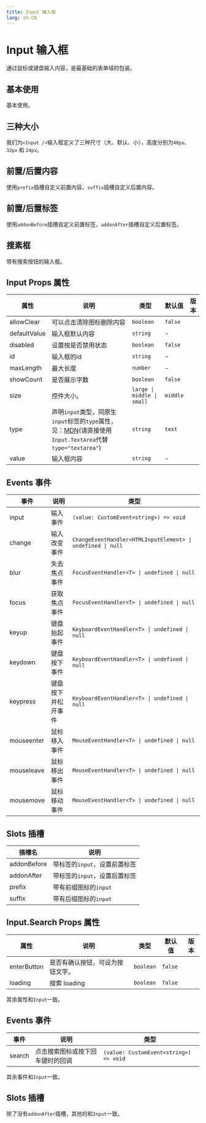```yaml
---
title: Input 输入框
lang: zh-CN
---
```


# Input 输入框

通过鼠标或键盘输入内容，是最基础的表单域的包装。

## 基本使用

基本使用。

<demo src="../../../../example/input/basic.svelte"></demo>

## 三种大小

我们为`<Input />`输入框定义了三种尺寸（大、默认、小），高度分别为`40px`、`32px` 和 `24px`。

<demo src="../../../../example/input/size.svelte"></demo>

## 前置/后置内容

使用`prefix`插槽自定义前置内容，`suffix`插槽自定义后置内容。

<demo src="../../../../example/input/prefix-suffix.svelte"></demo>

## 前置/后置标签

使用`addonBefore`插槽自定义前置标签，`addonAfter`插槽自定义后置标签。

<demo src="../../../../example/input/addon.svelte"></demo>

## 搜素框

带有搜索按钮的输入框。

<demo src="../../../../example/input/search.svelte"></demo>

## Input Props 属性

| 属性         | 说明                                                                                                                                                                                           | 类型                       | 默认值   | 版本 |
| ------------ | ---------------------------------------------------------------------------------------------------------------------------------------------------------------------------------------------- | -------------------------- | -------- | ---- |
| allowClear   | 可以点击清除图标删除内容                                                                                                                                                                       | `boolean`                  | `false`  |      |
| defaultValue | 输入框默认内容                                                                                                                                                                                 | `string`                   | -        |      |
| disabled     | 设置按是否禁用状态                                                                                                                                                                             | `boolean`                  | `false`  |
| id           | 输入框的id                                                                                                                                                                                     | `string`                   | -        |      |
| maxLength    | 最大长度                                                                                                                                                                                       | `number`                   | -        |      |
| showCount    | 是否展示字数                                                                                                                                                                                   | `boolean`                  | `false`  |      |
| size         | 控件大小。                                                                                                                                                                                     | `large \| middle \| small` | `middle` |      |
| type         | 声明`input`类型，同原生`input`标签的`type`属性，见：[MDN](https://developer.mozilla.org/zh-CN/docs/Web/HTML/Element/input#%E5%B1%9E%E6%80%A7)(请直接使用`Input.TextArea`代替`type="textarea"`) | `string`                   | `text`   |      |
| value        | 输入框内容                                                                                                                                                                                     | `string`                   | -        |      |


## Events 事件

| 事件       | 说明               | 类型                                                        |
| ---------- | ------------------ | ----------------------------------------------------------- |
| input      | 输入事件           | `(value: CustomEvent<string>) => void`                      |
| change     | 输入改变事件       | `ChangeEventHandler<HTMLInputElement> \| undefined \| null` |
| blur       | 失去焦点事件       | `FocusEventHandler<T> \| undefined \| null`                 |
| focus      | 获取焦点事件       | `FocusEventHandler<T> \| undefined \| null`                 |
| keyup      | 键盘抬起事件       | `KeyboardEventHandler<T> \| undefined \| null`              |
| keydown    | 键盘按下事件       | `KeyboardEventHandler<T> \| undefined \| null`              |
| keypress   | 键盘按下并松开事件 | `KeyboardEventHandler<T> \| undefined \| null`              |
| mouseenter | 鼠标移入事件       | `MouseEventHandler<T> \| undefined \| null`                 |
| mouseleave | 鼠标移出事件       | `MouseEventHandler<T> \| undefined \| null`                 |
| mousemove  | 鼠标移动事件       | `MouseEventHandler<T> \| undefined \| null`                 |

## Slots 插槽

| 插槽名      | 说明                          |
| ----------- | ----------------------------- |
| addonBefore | 带标签的`input`，设置前置标签 |
| addonAfter  | 带标签的`input`，设置后置标签 |
| prefix      | 带有前缀图标的`input`         |
| suffix      | 带有后缀图标的`input`         |

## Input.Search Props 属性

| 属性        | 说明                             | 类型      | 默认值  | 版本 |
| ----------- | -------------------------------- | --------- | ------- | ---- |
| enterButton | 是否有确认按钮，可设为按钮文字。 | `boolean` | `false` |      |
| loading     | 搜索 loading                     | `boolean` | `false` |      |

其余属性和`Input`一致。

## Events 事件

| 事件   | 说明                             | 类型                                   |
| ------ | -------------------------------- | -------------------------------------- |
| search | 点击搜索图标或按下回车键时的回调 | `(value: CustomEvent<string>) => void` |

其余事件和`Input`一致。

## Slots 插槽

除了没有`addonAfter`插槽，其他的和`Input`一致。